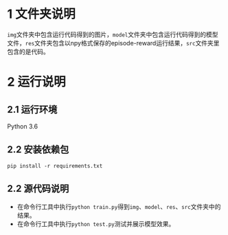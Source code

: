 # 1 文件夹说明
`img`文件夹中包含运行代码得到的图片，`model`文件夹中包含运行代码得到的模型文件，`res`文件夹包含以npy格式保存的episode-reward运行结果，`src`文件夹里包含的是代码。

# 2 运行说明

## 2.1 运行环境
Python 3.6

## 2.2 安装依赖包
```
pip install -r requirements.txt
```

## 2.2 源代码说明
- 在命令行工具中执行`python train.py`得到`img`、`model`、`res`、`src`文件夹中的结果。
- 在命令行工具中执行`python test.py`测试并展示模型效果。